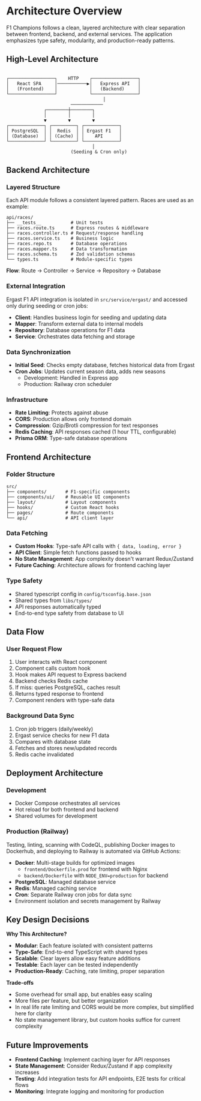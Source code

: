 # Architecture Overview

F1 Champions follows a clean, layered architecture with clear separation between frontend, backend, and external services. The application emphasizes type safety, modularity, and production-ready patterns.

## High-Level Architecture

```

┌─────────────────┐    HTTP    ┌─────────────────┐
│   React SPA     │───────────▶│   Express API   │
│   (Frontend)    │            │   (Backend)     │
└─────────────────┘            └─────────────────┘
                                    │
                        ────────────
              ┌────────┼────────┐
              │        │        │
              ▼        ▼        ▼
┌─────────────┐ ┌─────────┐ ┌─────────────┐
│ PostgreSQL  │ │  Redis  │ │ Ergast F1   │
│ (Database)  │ │ (Cache) │ │    API      │
└─────────────┘ └─────────┘ └─────────────┘
                                │
                        (Seeding & Cron only)
```

## Backend Architecture

### Layered Structure
Each API module follows a consistent layered pattern. Races are used as an example:

```
api/races/
├── __tests__           # Unit tests
├── races.route.ts      # Express routes & middleware
├── races.controller.ts # Request/response handling
├── races.service.ts    # Business logic
├── races.repo.ts       # Database operations
├── races.mapper.ts     # Data transformation
├── races.schema.ts     # Zod validation schemas
└── types.ts            # Module-specific types
```

**Flow**: Route → Controller → Service → Repository → Database

### External Integration
Ergast F1 API integration is isolated in `src/service/ergast/` and accessed only during seeding or cron jobs:
- **Client**: Handles business login for seeding and updating data
- **Mapper**: Transform external data to internal models
- **Repository**: Database operations for F1 data
- **Service**: Orchestrates data fetching and storage

### Data Synchronization
- **Initial Seed**: Checks empty database, fetches historical data from Ergast
- **Cron Jobs**: Updates current season data, adds new seasons
  - Development: Handled in Express app
  - Production: Railway cron scheduler

### Infrastructure
- **Rate Limiting**: Protects against abuse
- **CORS**: Production allows only frontend domain
- **Compression**: Gzip/Brotli compression for text responses
- **Redis Caching**: API responses cached (1 hour TTL, configurable)
- **Prisma ORM**: Type-safe database operations

## Frontend Architecture

### Folder Structure

```
src/
├── components/       # F1-specific components
├── components/ui/    # Reusable UI components
├── layout/           # Layout components
├── hooks/            # Custom React hooks
├── pages/            # Route components
└── api/              # API client layer
```
### Data Fetching
- **Custom Hooks**: Type-safe API calls with `{ data, loading, error }`
- **API Client**: Simple fetch functions passed to hooks
- **No State Management**: App complexity doesn't warrant Redux/Zustand
- **Future Caching**: Architecture allows for frontend caching layer

### Type Safety
- Shared typescript config in `config/tsconfig.base.json`
- Shared types from `libs/types/`
- API responses automatically typed
- End-to-end type safety from database to UI

## Data Flow

### User Request Flow
1. User interacts with React component
2. Component calls custom hook
3. Hook makes API request to Express backend
4. Backend checks Redis cache
5. If miss: queries PostgreSQL, caches result
6. Returns typed response to frontend
7. Component renders with type-safe data

### Background Data Sync
1. Cron job triggers (daily/weekly)
2. Ergast service checks for new F1 data
3. Compares with database state
4. Fetches and stores new/updated records
5. Redis cache invalidated

## Deployment Architecture

### Development
- Docker Compose orchestrates all services
- Hot reload for both frontend and backend
- Shared volumes for development

### Production (Railway)
Testing, linting, scanning with CodeQL, publishing Docker images to Dockerhub, and deploying to Railway is automated via GitHub Actions:
- **Docker**: Multi-stage builds for optimized images
  - `frontend/Dockerfile.prod` for frontend with Nginx
  - `backend/Dockerfile` with `NODE_ENV=production` for backend
- **PostgreSQL**: Managed database service
- **Redis**: Managed caching service
- **Cron**: Separate Railway cron jobs for data sync
- Environment isolation and secrets management by Railway

## Key Design Decisions

**Why This Architecture?**
- **Modular**: Each feature isolated with consistent patterns
- **Type-Safe**: End-to-end TypeScript with shared types
- **Scalable**: Clear layers allow easy feature additions
- **Testable**: Each layer can be tested independently
- **Production-Ready**: Caching, rate limiting, proper separation

**Trade-offs**
- Some overhead for small app, but enables easy scaling
- More files per feature, but better organization
- In real life rate limiting and CORS would be more complex, but simplified here for clarity
- No state management library, but custom hooks suffice for current complexity

## Future Improvements
- **Frontend Caching**: Implement caching layer for API responses
- **State Management**: Consider Redux/Zustand if app complexity increases
- **Testing**: Add integration tests for API endpoints, E2E tests for critical flows
- **Monitoring**: Integrate logging and monitoring for production